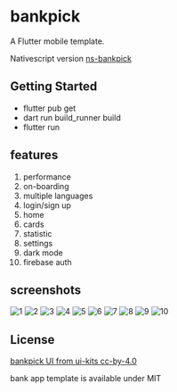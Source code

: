 # bankpick

A Flutter mobile template.

Nativescript version [ns-bankpick](https://github.com/liuy97/bankpick)

## Getting Started
* flutter pub get
* dart run build_runner build
* flutter run

## features
1. performance
2. on-boarding
3. multiple languages
4. login/sign up
5. home
6. cards
7. statistic
8. settings
9. dark mode
10. firebase auth

## screenshots
![1](https://github.com/liuy97/flutter-bankpick/blob/main/screenshots/1.png)
![2](https://github.com/liuy97/flutter-bankpick/blob/main/screenshots/2.png)
![3](https://github.com/liuy97/flutter-bankpick/blob/main/screenshots/3.png)
![4](https://github.com/liuy97/flutter-bankpick/blob/main/screenshots/4.png)
![5](https://github.com/liuy97/flutter-bankpick/blob/main/screenshots/5.png)
![6](https://github.com/liuy97/flutter-bankpick/blob/main/screenshots/6.png)
![7](https://github.com/liuy97/flutter-bankpick/blob/main/screenshots/7.png)
![8](https://github.com/liuy97/flutter-bankpick/blob/main/screenshots/8.png)
![9](https://github.com/liuy97/flutter-bankpick/blob/main/screenshots/9.png)
![10](https://github.com/liuy97/flutter-bankpick/blob/main/screenshots/10.png)


## License

[bankpick UI from ui-kits cc-by-4.0](https://www.figma.com/community/file/1375764130229954962)

bank app template is available under MIT
